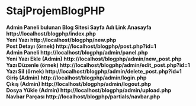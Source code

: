 # StajProjemBlogPHP
<b>Admin Paneli bulunan Blog Sitesi<b>
Sayfa Adı	Link
Anasayfa	http://localhost/blogphp/index.php<br>
Yeni Yazı	http://localhost/blogphp/new.php<br>
Post Detayı (örnek)	http://localhost/blogphp/post.php?id=1<br>
Admin Paneli	http://localhost/blogphp/admin/panel.php<br>
Yeni Yazı Ekle (Admin)	http://localhost/blogphp/admin/new_post.php<br>
Yazı Düzenle (örnek)	http://localhost/blogphp/admin/edit_post.php?id=1<br>
Yazı Sil (örnek)	http://localhost/blogphp/admin/delete_post.php?id=1<br>
Giriş (Admin)	http://localhost/blogphp/admin/login.php<br>
Çıkış (Admin)	http://localhost/blogphp/admin/logout.php<br>
Dosya Yükle (Admin)	http://localhost/blogphp/admin/upload.php<br>
Navbar Parçası	http://localhost/blogphp/partials/navbar.php<br>
